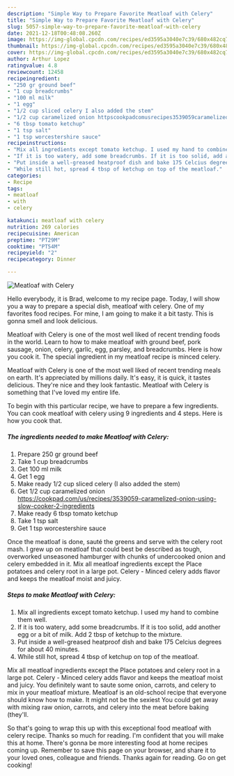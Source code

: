 ```yaml
---
description: "Simple Way to Prepare Favorite Meatloaf with Celery"
title: "Simple Way to Prepare Favorite Meatloaf with Celery"
slug: 5057-simple-way-to-prepare-favorite-meatloaf-with-celery
date: 2021-12-18T00:48:08.260Z
image: https://img-global.cpcdn.com/recipes/ed3595a3040e7c39/680x482cq70/meatloaf-with-celery-recipe-main-photo.jpg
thumbnail: https://img-global.cpcdn.com/recipes/ed3595a3040e7c39/680x482cq70/meatloaf-with-celery-recipe-main-photo.jpg
cover: https://img-global.cpcdn.com/recipes/ed3595a3040e7c39/680x482cq70/meatloaf-with-celery-recipe-main-photo.jpg
author: Arthur Lopez
ratingvalue: 4.8
reviewcount: 12458
recipeingredient:
- "250 gr ground beef"
- "1 cup breadcrumbs"
- "100 ml milk"
- "1 egg"
- "1/2 cup sliced celery I also added the stem"
- "1/2 cup caramelized onion httpscookpadcomusrecipes3539059caramelizedonionusingslowcooker2ingredients"
- "6 tbsp tomato ketchup"
- "1 tsp salt"
- "1 tsp worcestershire sauce"
recipeinstructions:
- "Mix all ingredients except tomato ketchup. I used my hand to combine them well."
- "If it is too watery, add some breadcrumbs. If it is too solid, add another egg or a bit of milk. Add 2 tbsp of ketchup to the mixture."
- "Put inside a well-greased heatproof dish and bake 175 Celcius degrees for about 40 minutes."
- "While still hot, spread 4 tbsp of ketchup on top of the meatloaf."
categories:
- Recipe
tags:
- meatloaf
- with
- celery

katakunci: meatloaf with celery 
nutrition: 269 calories
recipecuisine: American
preptime: "PT29M"
cooktime: "PT54M"
recipeyield: "2"
recipecategory: Dinner

---
```



![Meatloaf with Celery](https://img-global.cpcdn.com/recipes/ed3595a3040e7c39/680x482cq70/meatloaf-with-celery-recipe-main-photo.jpg)

Hello everybody, it is Brad, welcome to my recipe page. Today, I will show you a way to prepare a special dish, meatloaf with celery. One of my favorites food recipes. For mine, I am going to make it a bit tasty. This is gonna smell and look delicious.

Meatloaf with Celery is one of the most well liked of recent trending foods in the world. Learn to how to make meatloaf with ground beef, pork sausage, onion, celery, garlic, egg, parsley, and breadcrumbs. Here is how you cook it. The special ingredient in my meatloaf recipe is minced celery.

Meatloaf with Celery is one of the most well liked of recent trending meals on earth. It's appreciated by millions daily. It's easy, it is quick, it tastes delicious. They're nice and they look fantastic. Meatloaf with Celery is something that I've loved my entire life.


To begin with this particular recipe, we have to prepare a few ingredients. You can cook meatloaf with celery using 9 ingredients and 4 steps. Here is how you cook that.

<!--inarticleads1-->

##### The ingredients needed to make Meatloaf with Celery:

1. Prepare 250 gr ground beef
1. Take 1 cup breadcrumbs
1. Get 100 ml milk
1. Get 1 egg
1. Make ready 1/2 cup sliced celery (I also added the stem)
1. Get 1/2 cup caramelized onion https://cookpad.com/us/recipes/3539059-caramelized-onion-using-slow-cooker-2-ingredients
1. Make ready 6 tbsp tomato ketchup
1. Take 1 tsp salt
1. Get 1 tsp worcestershire sauce


Once the meatloaf is done, sauté the greens and serve with the celery root mash. I grew up on meatloaf that could best be described as tough, overworked unseasoned hamburger with chunks of undercooked onion and celery embedded in it. Mix all meatloaf ingredients except the Place potatoes and celery root in a large pot. Celery - Minced celery adds flavor and keeps the meatloaf moist and juicy. 

<!--inarticleads2-->

##### Steps to make Meatloaf with Celery:

1. Mix all ingredients except tomato ketchup. I used my hand to combine them well.
1. If it is too watery, add some breadcrumbs. If it is too solid, add another egg or a bit of milk. Add 2 tbsp of ketchup to the mixture.
1. Put inside a well-greased heatproof dish and bake 175 Celcius degrees for about 40 minutes.
1. While still hot, spread 4 tbsp of ketchup on top of the meatloaf.


Mix all meatloaf ingredients except the Place potatoes and celery root in a large pot. Celery - Minced celery adds flavor and keeps the meatloaf moist and juicy. You definitely want to saute some onion, carrots, and celery to mix in your meatloaf mixture. Meatloaf is an old-school recipe that everyone should know how to make. It might not be the sexiest You could get away with mixing raw onion, carrots, and celery into the meat before baking (they&#39;ll. 

So that's going to wrap this up with this exceptional food meatloaf with celery recipe. Thanks so much for reading. I'm confident that you will make this at home. There's gonna be more interesting food at home recipes coming up. Remember to save this page on your browser, and share it to your loved ones, colleague and friends. Thanks again for reading. Go on get cooking!
